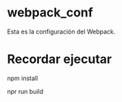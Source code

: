 # webpack_conf

Esta es la configuración del Webpack.

# Recordar ejecutar
npm install

npr run build
